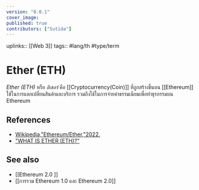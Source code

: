```yaml
---
version: "0.0.1"
cover_image:
published: true
contributors: ["Sutida"]
---
```

uplinks:: [[Web 3]]
tags:: #lang/th #type/term

# Ether (ETH)
 *Ether (ETH)* หรือ *อีเธอร์* คือ [[Cryptocurrency(Coin)]] ที่ถูกสร้างขึ้นบน [[Ethereum]] ใช้ในการแลกเปลี่ยนสินค้าและบริการ รวมถึงใช้ในการจ่ายค่าธรรมเนียมเพื่อทำธุรกรรมบน Ethereum 
## References
- [Wikipedia,"Ethereum/Ether,"2022.](https://en.wikipedia.org/wiki/Ethereum#Ether)
- ["WHAT IS ETHER (ETH)?"](https://ethereum.org/en/eth/)
## See also
- [[Ethereum 2.0 ]]
- [[การรวม Ethereum 1.0 และ Ethereum 2.0]]

